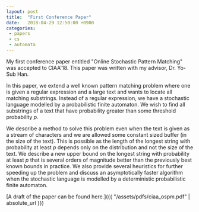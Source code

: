 ```yaml
---
layout: post
title:  "First Conference Paper"
date:   2018-04-29 12:50:00 +0900
categories: 
 - papers
 - cs
 - automata
---
```

My first conference paper entitled "Online Stochastic Pattern Matching" was accepted to CIAA'18. This paper was written with my advisor, Dr. Yo-Sub Han.

In this paper, we extend a well known pattern matching problem where one is given a regular expression and a large text and wants to locate all matching substrings. Instead of a regular expression, we have a stochastic language modelled by a probabilistic finite automaton. We wish to find all substrings of a text that have probability greater than some threshold probability $p$.

We describe a method to solve this problem even when the text is given as a stream of characters and we are allowed some constant sized buffer (in the size of the text). This is possible as the length of the longest string with probability at least $p$ depends only on the distribution and not the size of the text. We describe a new upper bound on the longest string with probability at least $p$ that is several orders of magnitude better than the previously best known bounds in practice. We also provide several heuristics for further speeding up the problem and discuss an asymptotically faster algorithm when the stochastic language is modelled by a deterministic probabilistic finite automaton.

[A draft of the paper can be found here.]({{ "/assets/pdfs/ciaa_ospm.pdf" | absolute_url }})